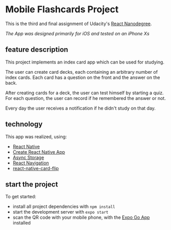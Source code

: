 # Mobile Flashcards Project

This is the third and final assignment of Udacity's [React Nanodegree](https://www.udacity.com/course/react-nanodegree--nd019).

_The App was designed primarily for iOS and tested on an iPhone Xs_

## feature description

This project implements an index card app which can be used for studying.

The user can create card decks, each containing an arbitrary number of index cards. Each card has a question on the front and the answer on the back.

After creating cards for a deck, the user can test himself by starting a quiz. For each question, the user can record if he remembered the answer or not.

Every day the user receives a notification if he didn't study on that day.

## technology
This app was realized, using:

* [React Native](https://reactnative.dev/)
* [Create React Native App](create-react-native-app)
* [Async Storage](@react-native-async-storage/async-storage)
* [React Navigation](https://reactnavigation.org/)
* [react-native-card-flip](https://github.com/lhandel/react-native-card-flip)

## start the project

To get started:

* install all project dependencies with `npm install`
* start the development server with `expo start`
* scan the QR code with your mobile phone, with the [Expo Go App](https://apps.apple.com/de/app/expo-client/id982107779) installed 